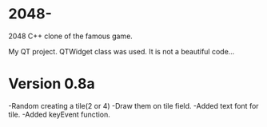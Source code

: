2048-
=====

2048 С++ clone of the famous game.

My QT project. QTWidget class was used. It is not a beautiful code...

<H1>Version 0.8a</H1>
-Random creating a tile(2 or 4)
-Draw them on tile field.
-Added text font for tile.
-Added keyEvent function.

